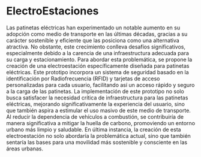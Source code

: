# ElectroEstaciones
Las patinetas eléctricas han experimentado un notable aumento en su adopción como medio de transporte en las últimas décadas, gracias a su carácter sostenible y eficiente que las posiciona como una alternativa atractiva. No obstante, este crecimiento conlleva desafíos significativos, especialmente debido a la carencia de una infraestructura adecuada para su carga y estacionamiento. Para abordar esta problemática, se propone la creación de una electroestación específicamente diseñada para patinetas eléctricas. Este prototipo incorpora un sistema de seguridad basado en la identificación por Radiofrecuencia (RFID) y tarjetas de acceso personalizadas para cada usuario, facilitando así un acceso rápido y seguro a la carga de las patinetas. La implementación de este prototipo no solo busca satisfacer la necesidad crítica de infraestructura para las patinetas eléctricas, mejorando significativamente la experiencia del usuario, sino que también aspira a estimular el uso masivo de este medio de transporte. Al reducir la dependencia de vehículos a combustión, se contribuiría de manera significativa a mitigar la huella de carbono, promoviendo un entorno urbano más limpio y saludable. En última instancia, la creación de esta electroestación no solo abordaría la problemática actual, sino que también sentaría las bases para una movilidad más sostenible y consciente en las áreas urbanas.

